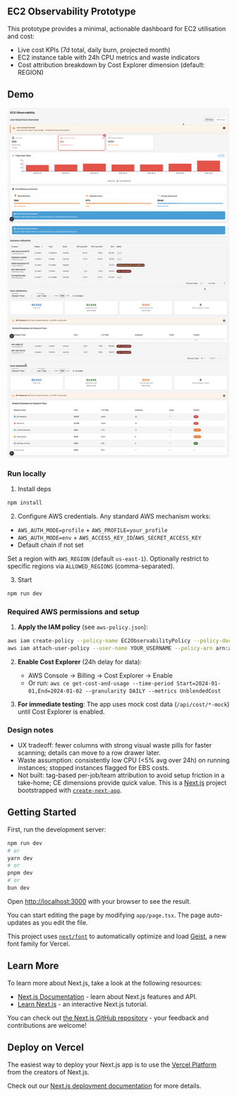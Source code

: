 ## EC2 Observability Prototype

This prototype provides a minimal, actionable dashboard for EC2 utilisation and cost:

- Live cost KPIs (7d total, daily burn, projected month)
- EC2 instance table with 24h CPU metrics and waste indicators
- Cost attribution breakdown by Cost Explorer dimension (default: REGION)

## Demo

![EC2 Demo 1](./public/ec2-1.gif)
![EC2 Demo 2](./public/ec2-2.gif)
![EC2 Demo 3](./public/ec2-3.gif)

### Run locally

1. Install deps

```bash
npm install
```

2. Configure AWS credentials. Any standard AWS mechanism works:

- `AWS_AUTH_MODE=profile` + `AWS_PROFILE=your_profile`
- `AWS_AUTH_MODE=env` + `AWS_ACCESS_KEY_ID`/`AWS_SECRET_ACCESS_KEY`
- Default chain if not set

Set a region with `AWS_REGION` (default `us-east-1`). Optionally restrict to specific regions via `ALLOWED_REGIONS` (comma-separated).

3. Start

```bash
npm run dev
```

### Required AWS permissions and setup

1. **Apply the IAM policy** (see `aws-policy.json`):

```bash
aws iam create-policy --policy-name EC2ObservabilityPolicy --policy-document file://aws-policy.json
aws iam attach-user-policy --user-name YOUR_USERNAME --policy-arn arn:aws:iam::YOUR_ACCOUNT:policy/EC2ObservabilityPolicy
```

2. **Enable Cost Explorer** (24h delay for data):

   - AWS Console → Billing → Cost Explorer → Enable
   - Or run: `aws ce get-cost-and-usage --time-period Start=2024-01-01,End=2024-01-02 --granularity DAILY --metrics UnblendedCost`

3. **For immediate testing**: The app uses mock cost data (`/api/cost/*-mock`) until Cost Explorer is enabled.

### Design notes

- UX tradeoff: fewer columns with strong visual waste pills for faster scanning; details can move to a row drawer later.
- Waste assumption: consistently low CPU (<5% avg over 24h) on running instances; stopped instances flagged for EBS costs.
- Not built: tag-based per-job/team attribution to avoid setup friction in a take-home; CE dimensions provide quick value.
  This is a [Next.js](https://nextjs.org) project bootstrapped with [`create-next-app`](https://nextjs.org/docs/app/api-reference/cli/create-next-app).

## Getting Started

First, run the development server:

```bash
npm run dev
# or
yarn dev
# or
pnpm dev
# or
bun dev
```

Open [http://localhost:3000](http://localhost:3000) with your browser to see the result.

You can start editing the page by modifying `app/page.tsx`. The page auto-updates as you edit the file.

This project uses [`next/font`](https://nextjs.org/docs/app/building-your-application/optimizing/fonts) to automatically optimize and load [Geist](https://vercel.com/font), a new font family for Vercel.

## Learn More

To learn more about Next.js, take a look at the following resources:

- [Next.js Documentation](https://nextjs.org/docs) - learn about Next.js features and API.
- [Learn Next.js](https://nextjs.org/learn) - an interactive Next.js tutorial.

You can check out [the Next.js GitHub repository](https://github.com/vercel/next.js) - your feedback and contributions are welcome!

## Deploy on Vercel

The easiest way to deploy your Next.js app is to use the [Vercel Platform](https://vercel.com/new?utm_medium=default-template&filter=next.js&utm_source=create-next-app&utm_campaign=create-next-app-readme) from the creators of Next.js.

Check out our [Next.js deployment documentation](https://nextjs.org/docs/app/building-your-application/deploying) for more details.

